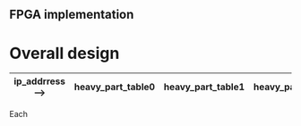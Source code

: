 ## FPGA implementation

# Overall design
 				
|ip_addrress -->| heavy_part_table0 | heavy_part_table1 | heavy_part_table2| heavy_part_table3 | light_part_table |
| :-: | :-: | :-: | :-: | :-: | -: |
				
Each 				
